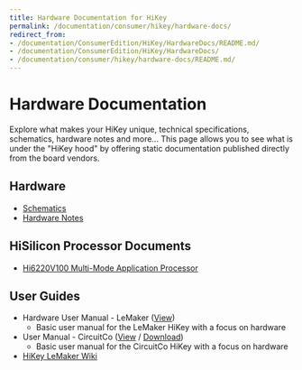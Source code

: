 ```yaml
---
title: Hardware Documentation for HiKey
permalink: /documentation/consumer/hikey/hardware-docs/
redirect_from:
- /documentation/ConsumerEdition/HiKey/HardwareDocs/README.md/
- /documentation/ConsumerEdition/HiKey/HardwareDocs/
- /documentation/consumer/hikey/hardware-docs/README.md/
---
```

# Hardware Documentation

Explore what makes your HiKey unique, technical specifications, schematics, hardware notes and more... This page allows you to see what is under the "HiKey hood" by offering static documentation published directly from the board vendors.

## Hardware

- [Schematics](https://github.com/96boards/documentation/blob/master/consumer/hikey/hardware-docs/HiKey_schematics_LeMaker_version_Rev_A1.pdf)
- [Hardware Notes](HardwareNotes.md)

## HiSilicon Processor Documents

- [Hi6220V100 Multi-Mode Application Processor](https://github.com/96boards/documentation/blob/master/consumer/hikey/hardware-docs/Hi6220V100_Multi-Mode_Application_Processor_Function_Description.pdf)

## User Guides

- Hardware User Manual - LeMaker ([View](HardwareUserManual.md))
   - Basic user manual for the LeMaker HiKey with a focus on hardware
- User Manual - CircuitCo ([View](https://github.com/96boards/documentation/blob/master/consumer/hikey/hardware-docsHiKey_User_Guide_CircuitCo.pdf) / [Download](https://github.com/96boards/documentation/raw/master/consumer/hikey/hardware-docsHiKey_User_Guide_CircuitCo.pdf))
   - Basic user manual for the CircuitCo HiKey with a focus on hardware
- [HiKey LeMaker Wiki](http://wiki.lemaker.org/HiKey(LeMaker_version))
